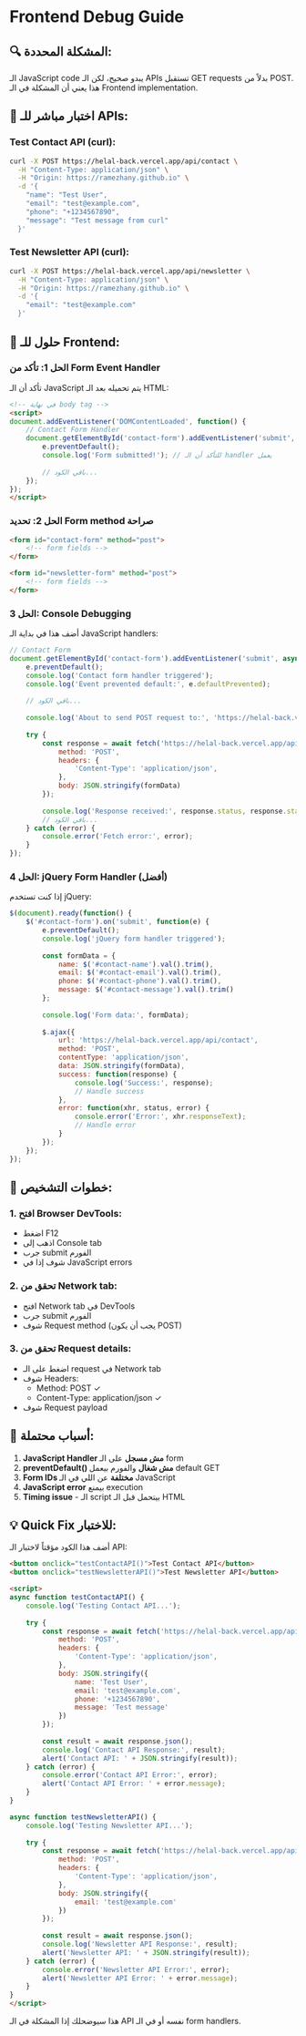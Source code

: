 # Frontend Debug Guide

## 🔍 **المشكلة المحددة:**

الـ JavaScript code يبدو صحيح، لكن الـ APIs تستقبل GET requests بدلاً من POST. هذا يعني أن المشكلة في الـ Frontend implementation.

## 🧪 **اختبار مباشر للـ APIs:**

### Test Contact API (curl):
```bash
curl -X POST https://helal-back.vercel.app/api/contact \
  -H "Content-Type: application/json" \
  -H "Origin: https://ramezhany.github.io" \
  -d '{
    "name": "Test User",
    "email": "test@example.com",
    "phone": "+1234567890",
    "message": "Test message from curl"
  }'
```

### Test Newsletter API (curl):
```bash
curl -X POST https://helal-back.vercel.app/api/newsletter \
  -H "Content-Type: application/json" \
  -H "Origin: https://ramezhany.github.io" \
  -d '{
    "email": "test@example.com"
  }'
```

## 🔧 **حلول للـ Frontend:**

### الحل 1: تأكد من Form Event Handler

تأكد أن الـ JavaScript يتم تحميله بعد الـ HTML:

```html
<!-- في نهاية body tag -->
<script>
document.addEventListener('DOMContentLoaded', function() {
    // Contact Form Handler
    document.getElementById('contact-form').addEventListener('submit', async function(e) {
        e.preventDefault();
        console.log('Form submitted!'); // للتأكد أن الـ handler يعمل
        
        // باقي الكود...
    });
});
</script>
```

### الحل 2: تحديد Form method صراحة

```html
<form id="contact-form" method="post">
    <!-- form fields -->
</form>

<form id="newsletter-form" method="post">
    <!-- form fields -->
</form>
```

### الحل 3: Console Debugging

أضف هذا في بداية الـ JavaScript handlers:

```javascript
// Contact Form
document.getElementById('contact-form').addEventListener('submit', async function(e) {
    e.preventDefault();
    console.log('Contact form handler triggered');
    console.log('Event prevented default:', e.defaultPrevented);
    
    // باقي الكود...
    
    console.log('About to send POST request to:', 'https://helal-back.vercel.app/api/contact');
    
    try {
        const response = await fetch('https://helal-back.vercel.app/api/contact', {
            method: 'POST',
            headers: {
                'Content-Type': 'application/json',
            },
            body: JSON.stringify(formData)
        });
        
        console.log('Response received:', response.status, response.statusText);
        // باقي الكود...
    } catch (error) {
        console.error('Fetch error:', error);
    }
});
```

### الحل 4: jQuery Form Handler (أفضل)

إذا كنت تستخدم jQuery:

```javascript
$(document).ready(function() {
    $('#contact-form').on('submit', function(e) {
        e.preventDefault();
        console.log('jQuery form handler triggered');
        
        const formData = {
            name: $('#contact-name').val().trim(),
            email: $('#contact-email').val().trim(),
            phone: $('#contact-phone').val().trim(),
            message: $('#contact-message').val().trim()
        };
        
        console.log('Form data:', formData);
        
        $.ajax({
            url: 'https://helal-back.vercel.app/api/contact',
            method: 'POST',
            contentType: 'application/json',
            data: JSON.stringify(formData),
            success: function(response) {
                console.log('Success:', response);
                // Handle success
            },
            error: function(xhr, status, error) {
                console.error('Error:', xhr.responseText);
                // Handle error
            }
        });
    });
});
```

## 🎯 **خطوات التشخيص:**

### 1. افتح Browser DevTools:
- اضغط F12
- اذهب إلى Console tab
- جرب submit الفورم
- شوف إذا في JavaScript errors

### 2. تحقق من Network tab:
- افتح Network tab في DevTools
- جرب submit الفورم
- شوف Request method (يجب أن يكون POST)

### 3. تحقق من Request details:
- اضغط على الـ request في Network tab
- شوف Headers:
  - Method: POST ✓
  - Content-Type: application/json ✓
- شوف Request payload

## 🚨 **أسباب محتملة:**

1. **JavaScript Handler مش مسجل** على الـ form
2. **preventDefault() مش شغال** والفورم بيعمل default GET
3. **Form IDs مختلفة** عن اللي في الـ JavaScript
4. **JavaScript error** بيمنع execution
5. **Timing issue** - الـ script بيتحمل قبل الـ HTML

## 💡 **Quick Fix للاختبار:**

أضف هذا الكود مؤقتاً لاختبار الـ API:

```html
<button onclick="testContactAPI()">Test Contact API</button>
<button onclick="testNewsletterAPI()">Test Newsletter API</button>

<script>
async function testContactAPI() {
    console.log('Testing Contact API...');
    
    try {
        const response = await fetch('https://helal-back.vercel.app/api/contact', {
            method: 'POST',
            headers: {
                'Content-Type': 'application/json',
            },
            body: JSON.stringify({
                name: 'Test User',
                email: 'test@example.com',
                phone: '+1234567890',
                message: 'Test message'
            })
        });
        
        const result = await response.json();
        console.log('Contact API Response:', result);
        alert('Contact API: ' + JSON.stringify(result));
    } catch (error) {
        console.error('Contact API Error:', error);
        alert('Contact API Error: ' + error.message);
    }
}

async function testNewsletterAPI() {
    console.log('Testing Newsletter API...');
    
    try {
        const response = await fetch('https://helal-back.vercel.app/api/newsletter', {
            method: 'POST',
            headers: {
                'Content-Type': 'application/json',
            },
            body: JSON.stringify({
                email: 'test@example.com'
            })
        });
        
        const result = await response.json();
        console.log('Newsletter API Response:', result);
        alert('Newsletter API: ' + JSON.stringify(result));
    } catch (error) {
        console.error('Newsletter API Error:', error);
        alert('Newsletter API Error: ' + error.message);
    }
}
</script>
```

هذا سيوضحلك إذا المشكلة في الـ API نفسه أو في الـ form handlers.

